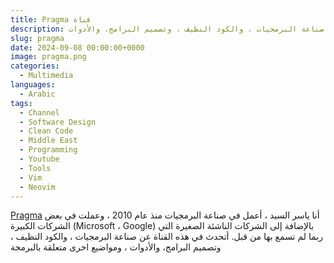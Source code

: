 ```yaml
---
title: Pragma قناة
description: القناة عن صناعة البرمجيات ، والكود النظيف ، وتصميم البرامج، والأدوات.
slug: pragma
date: 2024-09-08 00:00:00+0000
image: pragma.png
categories:
  - Multimedia
languages:
  - Arabic
tags: 
  - Channel
  - Software Design
  - Clean Code
  - Middle East
  - Programming
  - Youtube
  - Tools
  - Vim
  - Neovim
---
```


[Pragma](https://www.youtube.com/@pragma-ar) أنا ياسر السيد ، أعمل في صناعة البرمجيات منذ عام 2010 ، وعملت في بعض الشركات الكبيرة (Microsoft ، Google) بالإضافة إلى الشركات الناشئة الصغيرة التي ربما لم تسمع بها من قبل.
أتحدث في هذه القناة عن صناعة البرمجيات ، والكود النظيف ، وتصميم البرامج، والأدوات ، ومواضيع اخرى متعلقة بالبرمجة
